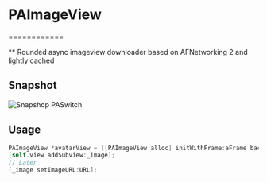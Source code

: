 # PAImageView
============

** Rounded async imageview downloader based on AFNetworking 2 and lightly cached

## Snapshot

![Snapshop PASwitch](https://raw.github.com/abiaad/paimageview/master/snapshot.gif)

## Usage

```objective-c
PAImageView *avatarView = [[PAImageView alloc] initWithFrame:aFrame backgroundProgressColor:[UIColor whiteColor] progressColor:[UIColor lightGrayColor]];
[self.view addSubview:_image];
// Later
[_image setImageURL:URL];
```
